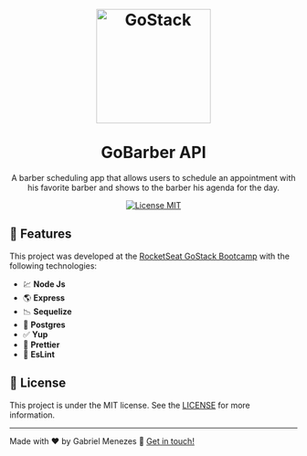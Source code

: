 <h1 align="center">
<br>
  <img alt="GoStack" src="https://rocketseat-cdn.s3-sa-east-1.amazonaws.com/bootcamp-header.png" width="200px" />
<br>
<br>
GoBarber API
</h1>

<p align="center">A barber scheduling app that allows users to schedule an appointment with his favorite barber and shows to the barber his agenda for the day.</p>

<p align="center">
  <a href="https://opensource.org/licenses/MIT">
    <img src="https://img.shields.io/badge/License-MIT-blue.svg" alt="License MIT">
  </a>
</p>

## 🚀 Features
[//]: # (Add the features of your project here:)
This project was developed at the [RocketSeat GoStack Bootcamp](https://rocketseat.com.br/bootcamp) with the following technologies:

- 💹 **Node Js**
- 🌎 **Express**
- 📉 **Sequelize**
- 📁 **Postgres**
- ✅ **Yup**
- 💅 **Prettier**
- 💅 **EsLint**

## 📝 License
This project is under the MIT license. See the [LICENSE](https://github.com/mnzsss/gobarber-api/blob/master/LICENSE) for more information.

---

Made with ♥ by Gabriel Menezes 👋 [Get in touch!](https://www.linkedin.com/in/mnzs/)

[nodejs]: https://nodejs.org/
[yarn]: https://yarnpkg.com/
[vc]: https://code.visualstudio.com/
[vceditconfig]: https://marketplace.visualstudio.com/items?itemName=EditorConfig.EditorConfig
[vceslint]: https://marketplace.visualstudio.com/items?itemName=dbaeumer.vscode-eslint
